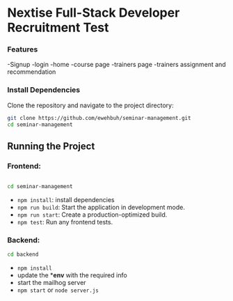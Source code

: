# Nextise Full-Stack Developer Recruitment Test


### Features
-Signup 
-login
-home
-course page
-trainers page
-trainers assignment and recommendation



### Install Dependencies

Clone the repository and navigate to the project directory:

```bash
git clone https://github.com/ewehbuh/seminar-management.git
cd seminar-management
```

## Running the Project


### Frontend:
```bash

cd seminar-management
```
- `npm install`: install  dependencies
- `npm run build`: Start the application in development mode.
- `npm run start`: Create a production-optimized build.
- `npm test`: Run any frontend tests.

### Backend:
```bash
cd backend
```
- `npm install `
- update the ***env** with the required info
-  start the mailhog server
- `npm start` or `node server.js` 






